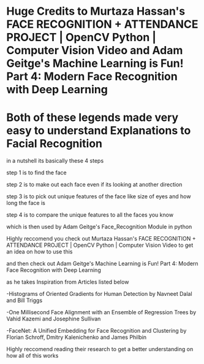 # Huge Credits to Murtaza Hassan's FACE RECOGNITION + ATTENDANCE PROJECT | OpenCV Python | Computer Vision Video and Adam Geitge's Machine Learning is Fun! Part 4: Modern Face Recognition with Deep Learning

# Both of these legends made very easy to understand Explanations to Facial Recognition

in a nutshell its basically these 4 steps 

step 1 is to find the face

step 2 is to make out each face even if its looking at another direction

step 3 is to pick out unique features of the face like size of eyes and how long the face is

step 4 is to compare the unique features to all the faces you know

which is then used by Adam Geitge's Face_Recognition Module in python

Highly reccomend you check out  Murtaza Hassan's FACE RECOGNITION + ATTENDANCE PROJECT | OpenCV Python | Computer Vision Video to get an idea on how to use this 

and then check out Adam Geitge's Machine Learning is Fun! Part 4: Modern Face Recognition with Deep Learning

as he takes Inspiration from Articles listed below

-Histograms of Oriented Gradients for Human Detection by Navneet Dalal and Bill Triggs

-One Millisecond Face Alignment with an Ensemble of Regression Trees by Vahid Kazemi and Josephine Sullivan

-FaceNet: A Unified Embedding for Face Recognition and Clustering by Florian Schroff, Dmitry Kalenichenko and James Philbin

Highly reccomend reading their research to get a better understanding on how all of this works

